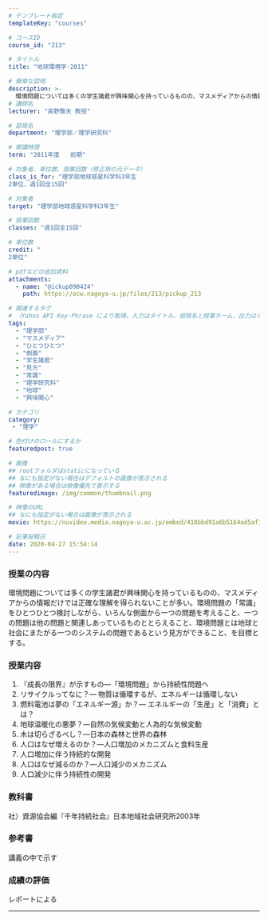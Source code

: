 ```yaml
---
# テンプレート指定
templateKey: "courses"

# コースID
course_id: "213"

# タイトル
title: "地球環境学-2011"

# 簡単な説明
description: >-
  環境問題については多くの学生諸君が興味関心を持っているものの、マスメディアからの情報だけでは正確な理解を得られないことが多い。環境問題の「常識」をひとつひとつ検討しながら、いろんな側面から一つの問題を考えること、一つの問題は他の問題と関連しあっているものととらえること、環境問題とは地球と社会にまたがる一つのシステムの問題であるという見方ができること、を目標とする。 ....
# 講師名
lecturer: "高野雅夫 教授"

# 部局名
department: "理学部／理学研究科"

# 開講時限
term: "2011年度	前期"

# 対象者、単位数、授業回数（修正用の元データ）
class_is_for: "理学部地球惑星科学科3年生
2単位、週1回全15回"

# 対象者
target: "理学部地球惑星科学科3年生"

# 授業回数
classes: "週1回全15回"

# 単位数
credit: "
2単位"

# pdfなどの追加資料
attachments:
  - name: "@ickup090424" 
    path: https://ocw.nagoya-u.jp/files/213/pickup_213

# 関連するタグ
# （Yahoo API Key-Phrase により取得。入力はタイトル、部局名と授業ホーム、出力はキーフレーズ（tags））
tags:
  - "理学部"
  - "マスメディア"
  - "ひとつひとつ"
  - "側面"
  - "学生諸君"
  - "見方"
  - "常識"
  - "理学研究科"
  - "地球"
  - "興味関心"

# カテゴリ
category:
 - "理学"

# 色付けのロールにするか
featuredpost: true

# 画像
## rootフォルダはstaticになっている
## なにも指定がない場合はデフォルトの画像が表示される
## 映像がある場合は映像優先で表示する
featuredimage: /img/common/thumbnail.png

# 映像のURL
## なにも指定がない場合は画像が表示される
movie: https://nuvideo.media.nagoya-u.ac.jp/embed/418bbd91a6b5164ad5af1b893445d399ecd82325

# 記事投稿日
date: 2020-04-27 15:54:14
---
```


### 授業の内容

環境問題については多くの学生諸君が興味関心を持っているものの、マスメディアからの情報だけでは正確な理解を得られないことが多い。環境問題の「常識」をひとつひとつ検討しながら、いろんな側面から一つの問題を考えること、一つの問題は他の問題と関連しあっているものととらえること、環境問題とは地球と社会にまたがる一つのシステムの問題であるという見方ができること、を目標とする。








### 授業内容

1. 『成長の限界』が示すもの—「環境問題」から持続性問題へ
2. リサイクルってなに？— 物質は循環するが、エネルギーは循環しない
3. 燃料電池は夢の「エネルギー源」か？— エネルギーの「生産」と「消費」とは？
4. 地球温暖化の悪夢？—自然の気候変動と人為的な気候変動
5. 木は切らざるべし？—日本の森林と世界の森林
6. 人口はなぜ増えるのか？—人口増加のメカニズムと食料生産
7. 人口増加に伴う持続的な開発
8. 人口はなぜ減るのか？—人口減少のメカニズム
9. 人口減少に伴う持続性の開発

### 教科書

社）資源協会編『千年持続社会』日本地域社会研究所2003年

### 参考書

講義の中で示す











### 成績の評価

レポートによる





-----